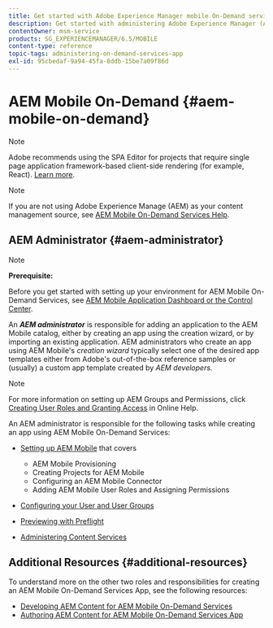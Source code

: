 ```yaml
---
title: Get started with Adobe Experience Manager mobile On-Demand services
description: Get started with administering Adobe Experience Manager (AEM) mobile On-Demand services app. It provides an overview of the roles and responsibilities of an AEM administrator for On-Demand services.
contentOwner: msm-service
products: SG_EXPERIENCEMANAGER/6.5/MOBILE
content-type: reference
topic-tags: administering-on-demand-services-app
exl-id: 95cbedaf-9a94-45fa-8ddb-15be7a09f86d
---
```

# AEM Mobile On-Demand {#aem-mobile-on-demand}

>[!NOTE]
>
>Adobe recommends using the SPA Editor for projects that require single page application framework-based client-side rendering (for example, React). [Learn more](/help/sites-developing/spa-overview.md).

>[!NOTE]
>
>If you are not using Adobe Experience Manage (AEM) as your content management source, see [AEM Mobile On-Demand Services Help](https://helpx.adobe.com/digital-publishing-solution/topics.html).

## AEM Administrator {#aem-administrator}

>[!NOTE]
>
>**Prerequisite:**
>
>Before you get started with setting up your environment for AEM Mobile On-Demand Services, see [AEM Mobile Application Dashboard or the Control Center](/help/mobile/mobile-apps-ondemand-application-dashboard.md).

An ***AEM administrator*** is responsible for adding an application to the AEM Mobile catalog, either by creating an app using the creation wizard, or by importing an existing application. AEM administrators who create an app using AEM Mobile's *creation wizard* typically select one of the desired app templates either from Adobe's out-of-the-box reference samples or (usually) a custom app template created by *AEM developers.*

>[!NOTE]
>
>For more information on setting up AEM Groups and Permissions, click [Creating User Roles and Granting Access](https://helpx.adobe.com/digital-publishing-solution/help/account-admin-dps.html) in Online Help.

An AEM administrator is responsible for the following tasks while creating an app using AEM Mobile On-Demand Services:

* [Setting up AEM Mobile](/help/mobile/aem-mobile-setup.md) that covers

  * AEM Mobile Provisioning
  * Creating Projects for AEM Mobile
  * Configuring an AEM Mobile Connector
  * Adding AEM Mobile User Roles and Assigning Permissions

* [Configuring your User and User Groups](/help/mobile/aem-mobile-configure-users.md)
* [Previewing with Preflight](/help/mobile/aem-mobile-manage-ondemand-services.md)
* [Administering Content Services](/help/mobile/developing-content-services.md)

## Additional Resources {#additional-resources}

To understand more on the other two roles and responsibilities for creating an AEM Mobile On-Demand Services App, see the following resources:

* [Developing AEM Content for AEM Mobile On-Demand Services](/help/mobile/aem-mobile-on-demand.md)
* [Authoring AEM Content for AEM Mobile On-Demand Services App](/help/mobile/mobile-apps-ondemand.md)
